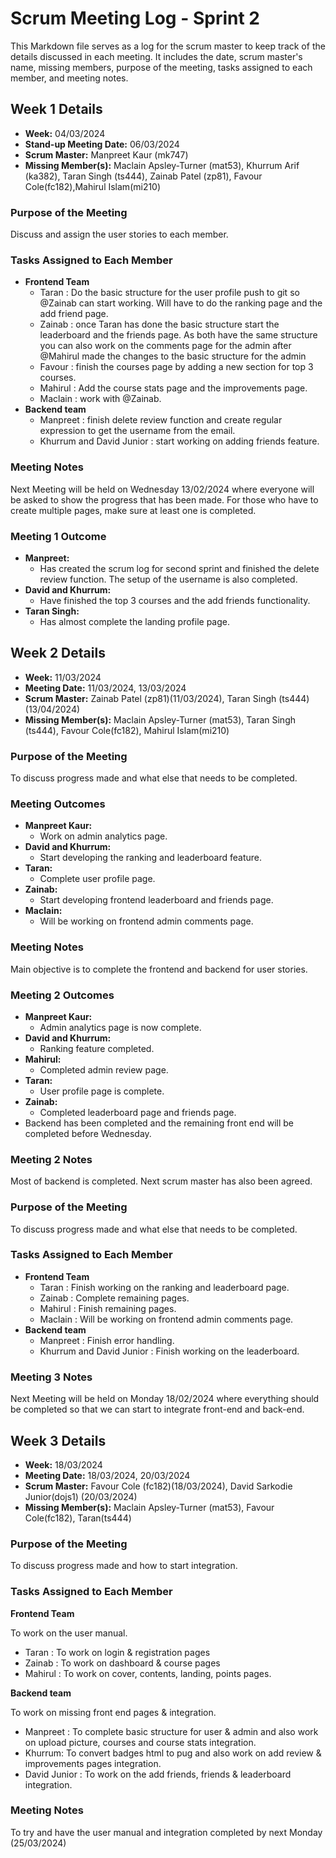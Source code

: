 # Scrum Meeting Log - Sprint 2

This Markdown file serves as a log for the scrum master to keep track of the details discussed in each meeting. It includes the date, scrum master's name, missing members, purpose of the meeting, tasks assigned to each member, and meeting notes.

## Week 1 Details

- **Week:** 04/03/2024
- **Stand-up Meeting Date:** 06/03/2024
- **Scrum Master:** Manpreet Kaur (mk747)
- **Missing Member(s):** Maclain Apsley-Turner (mat53), Khurrum Arif (ka382), Taran Singh (ts444), Zainab Patel (zp81), Favour Cole(fc182),Mahirul Islam(mi210)

### Purpose of the Meeting

Discuss and assign the user stories to each member.

### Tasks Assigned to Each Member

- **Frontend Team**
  - Taran : Do the basic structure for the user profile push to git so @Zainab can start working. Will have to do the ranking page and the add friend page.
  - Zainab : once Taran has done the basic structure start the leaderboard and the friends page. As both have the same structure you can also work on the comments page for the admin after @Mahirul made the changes to the basic structure for the admin
  - Favour : finish the courses page by adding a new section for top 3 courses.
  - Mahirul : Add the course stats page and the improvements page.
  - Maclain : work with @Zainab.
- **Backend team**
  - Manpreet : finish delete review function and create regular expression to get the username from the email.
  - Khurrum and David Junior : start working on adding friends feature.

### Meeting Notes

Next Meeting will be held on Wednesday 13/02/2024 where everyone will be asked to show the progress that has been made. For those who have to create multiple pages, make sure at least one is completed.

### Meeting 1 Outcome

- **Manpreet:**
  - Has created the scrum log for second sprint and finished the delete review function. The setup of the username is also completed.
- **David and Khurrum:**
  - Have finished the top 3 courses and the add friends functionality.
- **Taran Singh:**
  - Has almost complete the landing profile page.

## Week 2 Details

- **Week:** 11/03/2024
- **Meeting Date:** 11/03/2024, 13/03/2024
- **Scrum Master:** Zainab Patel (zp81)(11/03/2024), Taran Singh (ts444)(13/04/2024)
- **Missing Member(s):** Maclain Apsley-Turner (mat53), Taran Singh (ts444), Favour Cole(fc182), Mahirul Islam(mi210)

### Purpose of the Meeting

To discuss progress made and what else that needs to be completed.

### Meeting Outcomes

- **Manpreet Kaur:**
  - Work on admin analytics page.
- **David and Khurrum:**
  - Start developing the ranking and leaderboard feature.
- **Taran:**
  - Complete user profile page.
- **Zainab:**
  - Start developing frontend leaderboard and friends page.
- **Maclain:**
  - Will be working on frontend admin comments page.

### Meeting Notes

Main objective is to complete the frontend and backend for user stories.

### Meeting 2 Outcomes

- **Manpreet Kaur:**
  - Admin analytics page is now complete.
- **David and Khurrum:**
  - Ranking feature completed.
- **Mahirul:**
  - Completed admin review page.
- **Taran:**
  - User profile page is complete.
- **Zainab:**
  - Completed leaderboard page and friends page.
- Backend has been completed and the remaining front end will be completed before Wednesday. 

### Meeting 2 Notes

Most of backend is completed. Next scrum master has also been agreed.


### Purpose of the Meeting

To discuss progress made and what else that needs to be completed.

### Tasks Assigned to Each Member

- **Frontend Team**
  - Taran : Finish working on the ranking and leaderboard page.
  - Zainab : Complete remaining pages.
  - Mahirul : Finish remaining pages.
  - Maclain : Will be working on frontend admin comments page.
- **Backend team**
  - Manpreet : Finish error handling.
  - Khurrum and David Junior : Finish working on the leaderboard.

### Meeting 3 Notes

Next Meeting will be held on Monday 18/02/2024 where everything should be completed so that we can start to integrate front-end and back-end.

## Week 3 Details

- **Week:** 18/03/2024
- **Meeting Date:** 18/03/2024, 20/03/2024
- **Scrum Master:** Favour Cole (fc182)(18/03/2024), David Sarkodie Junior(dojs1) (20/03/2024)
- **Missing Member(s):** Maclain Apsley-Turner (mat53), Favour Cole(fc182), Taran(ts444)

### Purpose of the Meeting

To discuss progress made and how to start integration.

### Tasks Assigned to Each Member

**Frontend Team**

To work on the user manual.

  - Taran : To work on login & registration pages
  - Zainab : To work on dashboard & course pages 
  - Mahirul : To work on cover, contents, landing, points pages.
  
**Backend team**

To work on missing front end pages & integration.

  - Manpreet : To complete basic structure for user & admin and also work on upload picture, courses and course stats integration.
  - Khurrum: To convert badges html to pug and also work on add review & improvements pages integration.
  - David Junior : To work on the add friends, friends & leaderboard integration.

### Meeting Notes

To try and have the user manual and integration completed by next Monday (25/03/2024)
